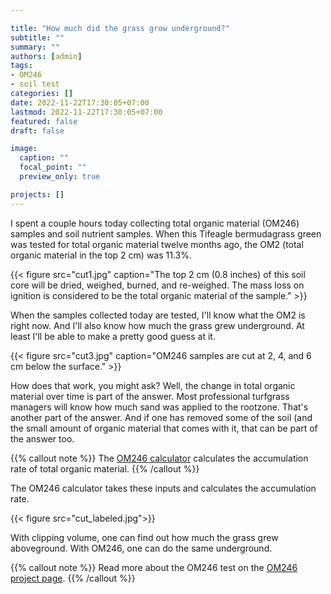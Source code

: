 ```yaml
---

title: "How much did the grass grow underground?"
subtitle: ""
summary: ""
authors: [admin]
tags: 
- OM246
- soil test
categories: []
date: 2022-11-22T17:30:05+07:00
lastmod: 2022-11-22T17:30:05+07:00
featured: false
draft: false

image:
  caption: ""
  focal_point: ""
  preview_only: true

projects: []
---
```


I spent a couple hours today collecting total organic material (OM246) samples and soil nutrient samples. When this Tifeagle bermudagrass green was tested for total organic material twelve months ago, the OM2 (total organic material in the top 2 cm) was 11.3%. 

{{< figure src="cut1.jpg" caption="The top 2 cm (0.8 inches) of this soil core will be dried, weighed, burned, and re-weighed. The mass loss on ignition is considered to be the total organic material of the sample." >}}

When the samples collected today are tested, I'll know what the OM2 is right now. And I'll also know how much the grass grew underground. At least I'll be able to make a pretty good guess at it.

{{< figure src="cut3.jpg" caption="OM246 samples are cut at 2, 4, and 6 cm below the surface."  >}}

How does that work, you might ask? Well, the change in total organic material over time is part of the answer. Most professional turfgrass managers will know how much sand was applied to the rootzone. That's another part of the answer. And if one has removed some of the soil (and the small amount of organic material that comes with it, that can be part of the answer too.

{{% callout note %}}
The [OM246 calculator](https://asianturfgrass.shinyapps.io/om246/) calculates the accumulation rate of total organic material.
{{% /callout %}}

The OM246 calculator takes these inputs and calculates the accumulation rate.

{{< figure src="cut_labeled.jpg">}}

With clipping volume, one can find out how much the grass grew aboveground. With OM246, one can do the same underground.

{{% callout note %}}
Read more about the OM246 test on the [OM246 project page](https://www.asianturfgrass.com/project/om246/).
{{% /callout %}}


